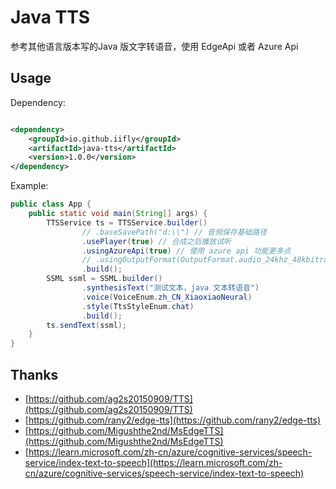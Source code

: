 # Java TTS
参考其他语言版本写的Java 版文字转语音，使用 EdgeApi 或者 Azure Api

## Usage

Dependency:
```xml

<dependency>
    <groupId>io.github.iifly</groupId>
    <artifactId>java-tts</artifactId>
    <version>1.0.0</version>
</dependency>

```

Example:
```java
public class App {
    public static void main(String[] args) {
        TTSService ts = TTSService.builder()
                // .baseSavePath("d:\\") // 音频保存基础路径
                .usePlayer(true) // 合成之后播放试听
                .usingAzureApi(true) // 使用 azure api 功能更多点
                // .usingOutputFormat(OutputFormat.audio_24khz_48kbitrate_mono_mp3) // 音频输出格式，默认或使用 mp3的,其他的不太清楚怎么解码
                .build();
        SSML ssml = SSML.builder()
                .synthesisText("测试文本，java 文本转语音")
                .voice(VoiceEnum.zh_CN_XiaoxiaoNeural)
                .style(TtsStyleEnum.chat)
                .build();
        ts.sendText(ssml);
    }
}
```

## Thanks
- [https://github.com/ag2s20150909/TTS](https://github.com/ag2s20150909/TTS)
- [https://github.com/rany2/edge-tts](https://github.com/rany2/edge-tts)
- [https://github.com/Migushthe2nd/MsEdgeTTS](https://github.com/Migushthe2nd/MsEdgeTTS)
- [https://learn.microsoft.com/zh-cn/azure/cognitive-services/speech-service/index-text-to-speech](https://learn.microsoft.com/zh-cn/azure/cognitive-services/speech-service/index-text-to-speech)